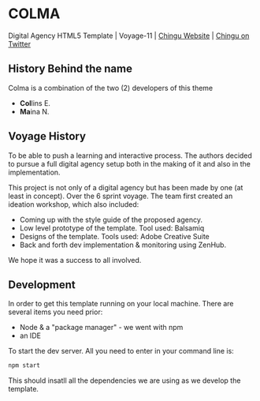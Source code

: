# COLMA

Digital Agency HTML5 Template | Voyage-11 | [Chingu Website](https://chingu.io/) | [Chingu on Twitter](https://twitter.com/ChinguCollabs)

## History Behind the name

Colma is a combination of the two (2) developers of this theme

- **Col**lins E.
- **Ma**ina N.

## Voyage History

To be able to push a learning and interactive process. The authors decided to
 pursue a full digital agency setup both in the making of it and also in the implementation.

This project is not only of a digital agency but has been made by one (at least in concept).
Over the 6 sprint voyage. The team first created an ideation workshop, which also included:

- Coming up with the style guide of the proposed agency.
- Low level prototype of the template. Tool used: Balsamiq
- Designs of the template. Tools used: Adobe Creative Suite
- Back and forth dev implementation & monitoring using ZenHub.

We hope it was a success to all involved.

## Development

In order to get this template running on your local machine. There are several items you need prior:

- Node & a "package manager" - we went with npm
- an IDE

To start the dev server. All you need to enter in your command line is:

```sh
npm start
```

This should insatll all the dependencies we are using as we develop the template.
